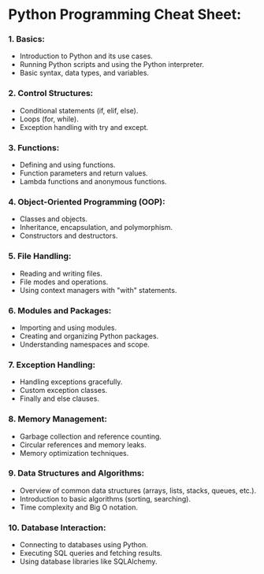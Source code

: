 # Python Programming Cheat Sheet:

### **1. Basics:**
   - Introduction to Python and its use cases.
   - Running Python scripts and using the Python interpreter.
   - Basic syntax, data types, and variables.

### **2. Control Structures:**
   - Conditional statements (if, elif, else).
   - Loops (for, while).
   - Exception handling with try and except.

### **3. Functions:**
   - Defining and using functions.
   - Function parameters and return values.
   - Lambda functions and anonymous functions.

### **4. Object-Oriented Programming (OOP):**
   - Classes and objects.
   - Inheritance, encapsulation, and polymorphism.
   - Constructors and destructors.

### **5. File Handling:**
   - Reading and writing files.
   - File modes and operations.
   - Using context managers with "with" statements.

### **6. Modules and Packages:**
   - Importing and using modules.
   - Creating and organizing Python packages.
   - Understanding namespaces and scope.

### **7. Exception Handling:**
   - Handling exceptions gracefully.
   - Custom exception classes.
   - Finally and else clauses.

### **8. Memory Management:**
   - Garbage collection and reference counting.
   - Circular references and memory leaks.
   - Memory optimization techniques.

### **9. Data Structures and Algorithms:**
   - Overview of common data structures (arrays, lists, stacks, queues, etc.).
   - Introduction to basic algorithms (sorting, searching).
   - Time complexity and Big O notation.

### **10. Database Interaction:**
   - Connecting to databases using Python.
   - Executing SQL queries and fetching results.
   - Using database libraries like SQLAlchemy.
